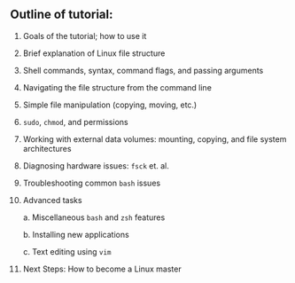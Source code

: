 Outline of tutorial:
--------------------
01. Goals of the tutorial; how to use it

02. Brief explanation of Linux file structure

03. Shell commands, syntax, command flags, and passing arguments

04. Navigating the file structure from the command line

05. Simple file manipulation (copying, moving, etc.)

06. `sudo`, `chmod`, and permissions

07. Working with external data volumes: mounting, copying, and file system architectures

08. Diagnosing hardware issues: `fsck` et. al.

09. Troubleshooting common `bash` issues

10. Advanced tasks

    a. Miscellaneous `bash` and `zsh` features
    
    b. Installing new applications
    
    c. Text editing using `vim`

11. Next Steps: How to become a Linux master
